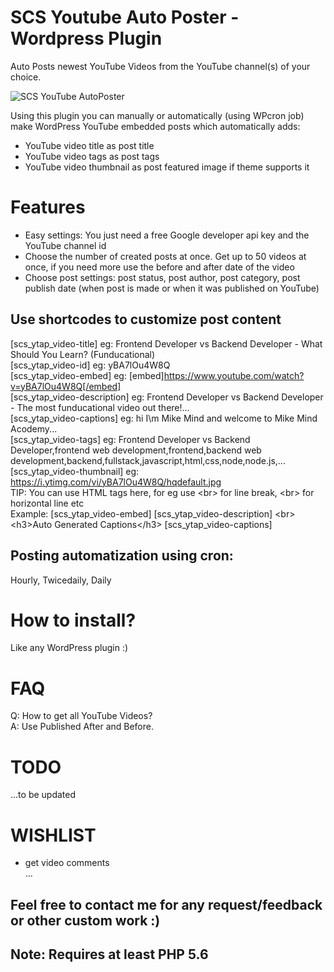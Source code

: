 # SCS Youtube Auto Poster - Wordpress Plugin
Auto Posts newest YouTube Videos from the YouTube channel(s) of your choice.  

![SCS YouTube AutoPoster](https://raw.githubusercontent.com/webwealthme/scs-yt-autoposter/blob/master/img/screenshot.jpg)

Using this plugin you can manually or automatically (using WPcron job) make WordPress YouTube embedded posts which automatically adds:  
- YouTube video title as post title
- YouTube video tags as post tags
- YouTube video thumbnail as post featured image if theme supports it

# Features
- Easy settings: You just need a free Google developer api key and the YouTube channel id  
- Choose the number of created posts at once. Get up to 50 videos at once, if you need more use the before and after date of the video  
- Choose post settings: post status, post author, post category, post publish date (when post is made or when it was published on YouTube)  

## Use shortcodes to customize post content
[scs_ytap_video-title] eg: Frontend Developer vs Backend Developer - What Should You Learn? (Funducational)  
[scs_ytap_video-id] eg: yBA7lOu4W8Q  
[scs_ytap_video-embed] eg: [embed]https://www.youtube.com/watch?v=yBA7lOu4W8Q[/embed]  
[scs_ytap_video-description] eg: Frontend Developer vs Backend Developer - The most funducational video out there!...  
[scs_ytap_video-captions] eg: hi I\m Mike Mind and welcome to Mike Mind Acodemy...  
[scs_ytap_video-tags] eg: Frontend Developer vs Backend Developer,frontend web development,frontend,backend web development,backend,fullstack,javascript,html,css,node,node.js,...  
[scs_ytap_video-thumbnail] eg: https://i.ytimg.com/vi/yBA7lOu4W8Q/hqdefault.jpg  
TIP: You can use HTML tags here, for eg use &lt;br&gt; for line break, &lt;br&gt; for horizontal line etc  
Example: [scs_ytap_video-embed] [scs_ytap_video-description] &lt;br&gt; &lt;h3&gt;Auto Generated Captions&lt;/h3&gt; [scs_ytap_video-captions]  

## Posting automatization using cron:
Hourly, Twicedaily, Daily  

# How to install?
Like any WordPress plugin :)  

# FAQ
Q: How to get all YouTube Videos?  
A: Use Published After and Before.  


# TODO
...to be updated  

# WISHLIST
- get video comments  
...  

## Feel free to contact me for any request/feedback or other custom work :)
## Note: Requires at least PHP 5.6